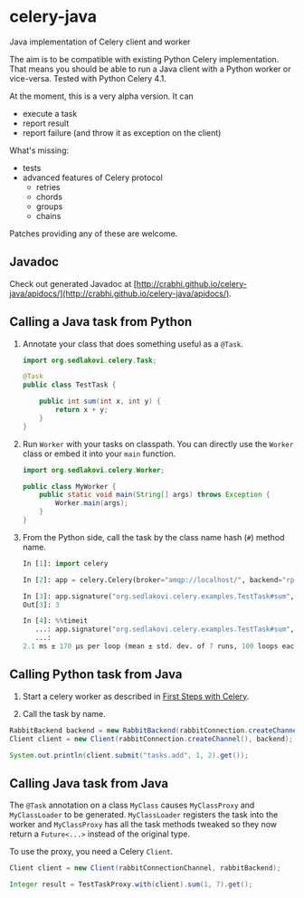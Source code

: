 # celery-java
Java implementation of Celery client and worker

The aim is to be compatible with existing Python Celery implementation. That means you should be able
to run a Java client with a Python worker or vice-versa. Tested with Python Celery 4.1.

At the moment, this is a very alpha version. It can 

- execute a task
- report result
- report failure (and throw it as exception on the client)

What's missing:

- tests
- advanced features of Celery protocol
    - retries
    - chords
    - groups
    - chains

Patches providing any of these are welcome.

## Javadoc

Check out generated Javadoc at [http://crabhi.github.io/celery-java/apidocs/](http://crabhi.github.io/celery-java/apidocs/).

## Calling a Java task from Python

1. Annotate your class that does something useful as a `@Task`.

    ```java
    import org.sedlakovi.celery.Task;
    
    @Task
    public class TestTask {
    
        public int sum(int x, int y) {
            return x + y;
        }
    }
    ```

2. Run `Worker` with your tasks on classpath. You can directly use the `Worker` class or embed it into your `main` 
function.

    ```java
    import org.sedlakovi.celery.Worker;
    
    public class MyWorker {
        public static void main(String[] args) throws Exception {
            Worker.main(args);
        }
    }
    ```

3. From the Python side, call the task by the class name hash (`#`) method name.

    ```python
    In [1]: import celery
    
    In [2]: app = celery.Celery(broker="amqp://localhost/", backend="rpc://localhost")
    
    In [3]: app.signature("org.sedlakovi.celery.examples.TestTask#sum", [1, 2]).delay().get()
    Out[3]: 3
    
    In [4]: %%timeit
       ...: app.signature("org.sedlakovi.celery.examples.TestTask#sum", [1, 2]).delay().get()
       ...: 
    2.1 ms ± 170 µs per loop (mean ± std. dev. of 7 runs, 100 loops each)
    ```

## Calling Python task from Java

1. Start a celery worker as described in [First Steps with Celery][celery-py-start].

2. Call the task by name.

```java
RabbitBackend backend = new RabbitBackend(rabbitConnection.createChannel());
Client client = new Client(rabbitConnection.createChannel(), backend);

System.out.println(client.submit("tasks.add", 1, 2).get());
```

## Calling Java task from Java

The `@Task` annotation on a class `MyClass` causes `MyClassProxy` and `MyClassLoader` to be generated. 
`MyClassLoader` registers the task into the worker and `MyClassProxy` has all the task methods tweaked so they 
now return a `Future<...>` instead of the original type.

To use the proxy, you need a Celery `Client`.

```java
Client client = new Client(rabbitConnectionChannel, rabbitBackend);

Integer result = TestTaskProxy.with(client).sum(1, 7).get();
```

[celery-py-start]: http://docs.celeryproject.org/en/latest/getting-started/first-steps-with-celery.html